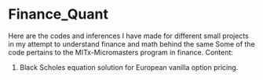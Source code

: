 # Finance_Quant
Here are the codes and inferences I have made for different small projects in my attempt to understand finance and math behind the same
Some of the code pertains to the MITx-Micromasters program in finance.
Content:
1) Black Scholes equation solution for European vanilla option pricing.
